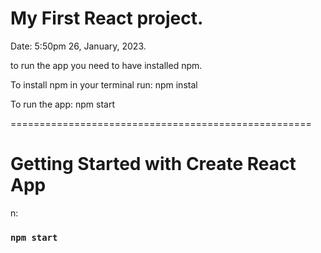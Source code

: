 # My First React project.

Date: 5:50pm 26, January, 2023.

to run the app you need to have installed npm.

To install npm in your terminal run:
npm instal

To run the app:
npm start

====================================================

# Getting Started with Create React App

n:

### `npm start`
